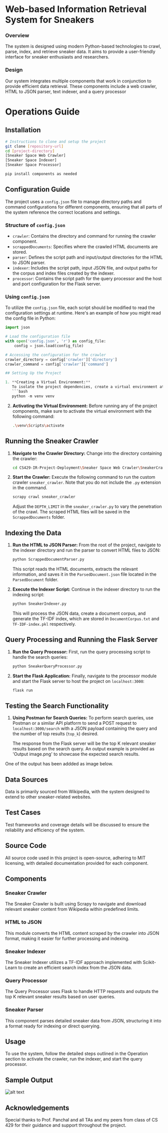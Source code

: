 # Web-based Information Retrieval System for Sneakers


### Overview
The system is designed using modern Python-based technologies to crawl, parse, index, and retrieve sneaker data. It aims to provide a user-friendly interface for sneaker enthusiasts and researchers.

### Design
Our system integrates multiple components that work in conjunction to provide efficient data retrieval. These components include a web crawler, HTML to JSON parser, text indexer, and a query processor


# Operations Guide

## Installation

```bash
# Instructions to clone and setup the project
git clone [repository-url]
cd [project-directory] 
[Sneaker Space Web Crawler]
[Sneaker Space Indexer]
[Sneaker Space Processor]

pip install components as needed

```
## Configuration Guide

The project uses a `config.json` file to manage directory paths and command configurations for different components, ensuring that all parts of the system reference the correct locations and settings.

### Structure of `config.json`

- `crawler`: Contains the directory and command for running the crawler component.
- `scrappedDocuments`: Specifies where the crawled HTML documents are stored.
- `parser`: Defines the script path and input/output directories for the HTML to JSON parser.
- `indexer`: Includes the script path, input JSON file, and output paths for the corpus and index files created by the indexer.
- `processor`: Contains the script path for the query processor and the host and port configuration for the Flask server.

### Using `config.json`

To utilize the `config.json` file, each script should be modified to read the configuration settings at runtime. Here's an example of how you might read the config file in Python:

```python
import json

# Load the configuration file
with open('config.json', 'r') as config_file:
    config = json.load(config_file)

# Accessing the configuration for the crawler
crawler_directory = config['crawler']['directory']
crawler_command = config['crawler']['command']

## Setting Up the Project

1. **Creating a Virtual Environment:**
   To isolate the project dependencies, create a virtual environment at the root of the project directory.
   ```bash
   python -m venv venv
   ```

2. **Activating the Virtual Environment:**
   Before running any of the project components, make sure to activate the virtual environment with the following command:
   ```bash
   .\venv\Scripts\activate
   ```

## Running the Sneaker Crawler

1. **Navigate to the Crawler Directory:**
   Change into the directory containing the crawler:
   ```bash
   cd CS429-IR-Project-Deployment\Sneaker Space Web Crawler\SneakerCrawler
   ```

2. **Start the Crawler:**
   Execute the following command to run the custom crawler `sneaker_crawler`. Note that you do not include the `.py` extension in the command.
   ```bash
   scrapy crawl sneaker_crawler
   ```
   Adjust the `DEPTH_LIMIT` in the `sneaker_crawler.py` to vary the penetration of the crawl. The scraped HTML files will be saved in the `ScrappedDocuments` folder.

## Indexing the Data

1. **Run the HTML to JSON Parser:**
   From the root of the project, navigate to the indexer directory and run the parser to convert HTML files to JSON:
   ```bash
   python ScrappedDocumentParser.py
   ```
   This script reads the HTML documents, extracts the relevant information, and saves it in the `ParsedDocument.json` file located in the `ParsedDocument` folder.

2. **Execute the Indexer Script:**
   Continue in the indexer directory to run the indexing script:
   ```bash
   python SneakerIndexer.py
   ```
   This will process the JSON data, create a document corpus, and generate the TF-IDF index, which are stored in `DocumentCorpus.txt` and `TF-IDF-index.pkl` respectively.

## Query Processing and Running the Flask Server

1. **Run the Query Processor:**
   First, run the query processing script to handle the search queries:
   ```bash
   python SneakerQueryProcessor.py
   ```

2. **Start the Flask Application:**
   Finally, navigate to the processor module and start the Flask server to host the project on `localhost:3000`:
   ```bash
   flask run
   ```

## Testing the Search Functionality

1. **Using Postman for Search Queries:**
   To perform search queries, use Postman or a similar API platform to send a POST request to `localhost:3000/search` with a JSON payload containing the query and the number of top results (`top_k`) desired.

   The response from the Flask server will be the top K relevant sneaker results based on the search query. An output example is provided as 'Output image.png' to showcase the expected search results.

One of the output has been addded as image below.

## Data Sources
Data is primarily sourced from Wikipedia, with the system designed to extend to other sneaker-related websites.

## Test Cases
Test frameworks and coverage details will be discussed to ensure the reliability and efficiency of the system.

## Source Code
All source code used in this project is open-source, adhering to MIT licensing, with detailed documentation provided for each component.

## Components

### Sneaker Crawler

The Sneaker Crawler is built using Scrapy to navigate and download relevant sneaker content from Wikipedia within predefined limits.

### HTML to JSON

This module converts the HTML content scraped by the crawler into JSON format, making it easier for further processing and indexing.


### Sneaker Indexer

The Sneaker Indexer utilizes a TF-IDF approach implemented with Scikit-Learn to create an efficient search index from the JSON data.


### Query Processor

The Query Processor uses Flask to handle HTTP requests and outputs the top K relevant sneaker results based on user queries.



### Sneaker Parser

This component parses detailed sneaker data from JSON, structuring it into a format ready for indexing or direct querying.

## Usage

To use the system, follow the detailed steps outlined in the Operation section to activate the crawler, run the indexer, and start the query processor.

## Sample Output

![alt text](https://github.com/Arup-Chauhan/CS429-IR-Project-Deployment/blob/main/Output%20image.png)


## Acknowledgements

Special thanks to Prof. Panchal and all TAs and my peers from class of CS 429 for their guidance and support throughout the project.

